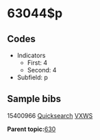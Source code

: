 # 63044$p

## Codes

-   Indicators
    -   First: 4
    -   Second: 4
-   Subfield: p

## Sample bibs

15400966 [Quicksearch](https://search.library.yale.edu/catalog/15400966) [VXWS](http://prodorbis.library.yale.edu:7014/vxws/GetHoldingsService?bibId=15400966)

**Parent topic:**[630](../../tags/630/630.md)

